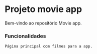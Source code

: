 # Projeto movie app

Bem-vindo ao repositório Movie app.

### Funcionalidades

    Página principal com filmes para a app.
